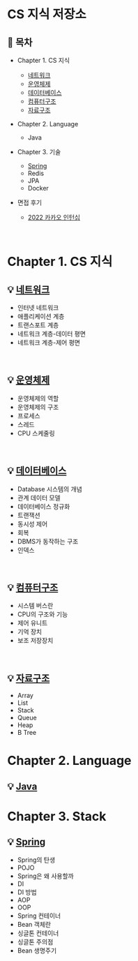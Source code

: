 # CS 지식 저장소

## :memo: 목차

- Chapter 1. CS 지식
  - [네트워크](https://github.com/jojaeng2/Preparing-for-the-interview/tree/main/CS/Network)
  - [운영체제](https://github.com/jojaeng2/Preparing-for-the-interview/tree/main/CS/OperatingSystem)
  - [데이터베이스](https://github.com/jojaeng2/Preparing-for-the-interview/tree/main/CS/Database)
  - [컴퓨터구조](https://github.com/jojaeng2/Preparing-for-the-interview/tree/main/CS/ComputerStructure)
  - [자료구조](https://github.com/jojaeng2/Preparing-for-the-interview/tree/main/CS/DataStructure)
- Chapter 2. Language
  - Java
- Chapter 3. 기술
  - [Spring](https://github.com/jojaeng2/For-the-interview/tree/main/stack/spring)
  - Redis
  - JPA
  - Docker

- 면접 후기
  - [2022 카카오 인턴십](https://blog.naver.com/ds4ouj/222767468397)
  

</br>

# Chapter 1. CS 지식
## :bulb: [네트워크](https://github.com/jojaeng2/Preparing-for-the-interview/tree/main/CS/Network)
  - 인터넷 네트워크
  - 애플리케이션 계층
  - 트랜스포트 계층
  - 네트워크 계층-데이터 평면
  - 네트워크 계층-제어 평면


</br>

## :bulb: [운영체제](https://github.com/jojaeng2/Preparing-for-the-interview/tree/main/CS/OperatingSystem)
  - 운영체제의 역할
  - 운영체제의 구조
  - 프로세스
  - 스레드
  - CPU 스케줄링


</br>

## :bulb: [데이터베이스](https://github.com/jojaeng2/Preparing-for-the-interview/tree/main/CS/Database)
  - Database 시스템의 개념
  - 관계 데이터 모델
  - 데이터베이스 정규화
  - 트랜잭션
  - 동시성 제어
  - 회복
  - DBMS가 동작하는 구조
  - 인덱스

</br>

## :bulb: [컴퓨터구조](https://github.com/jojaeng2/Preparing-for-the-interview/tree/main/CS/ComputerStructure)  
  - 시스템 버스란
  - CPU의 구조와 기능
  - 제어 유니트
  - 기억 장치
  - 보조 저장장치

</br>

## :bulb: [자료구조](https://github.com/jojaeng2/Preparing-for-the-interview/tree/main/CS/DataStructure)
  - Array
  - List
  - Stack
  - Queue
  - Heap
  - B Tree


# Chapter 2. Language
## :bulb: [Java](https://github.com/jojaeng2/For-the-interview/tree/main/Language/java)


# Chapter 3. Stack
## :bulb: [Spring](https://github.com/jojaeng2/For-the-interview/tree/main/stack/spring)
  - Spring의 탄생
  - POJO
  - Spring은 왜 사용할까
  - DI
  - DI 방법
  - AOP
  - OOP
  - Spring 컨테이너
  - Bean 객체란
  - 싱글톤 컨테이너
  - 싱글톤 주의점
  - Bean 생명주기
